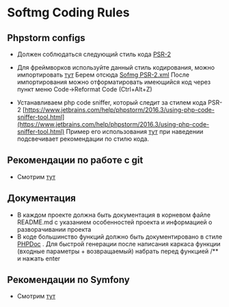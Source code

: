 # Softmg Coding Rules

## Phpstorm configs
* Должен соблюдаться следующий стиль кода [PSR-2](https://github.com/php-fig/fig-standards/blob/master/accepted/PSR-2-coding-style-guide.md)

* Для фреймворков используйте данный стиль кодирования, можно импортировать [тут](http://joxi.ru/82380Y7Cv9GRAO)
Берем отсюда [Sofmg PSR-2.xml](https://github.com/softmg/coding_rules/blob/master/phpstorm/Sofmg%20PSR-2.xml) После импортирования можно отформатировать имеющийся код через пункт меню Code->Reformat Code (Ctrl+Alt+Z)

* Устанавливаем php code sniffer, который следит за стилем кода PSR-2 [https://www.jetbrains.com/help/phpstorm/2016.3/using-php-code-sniffer-tool.html](https://www.jetbrains.com/help/phpstorm/2016.3/using-php-code-sniffer-tool.html)
Пример его использования [тут](http://joxi.ru/p27EzYqCaK6Or7) при наведении подсвечивает рекомендации по стилю кода.

## Рекомендации по работе с git
* Смотрим [тут]([https://github.com/softmg/coding_rules/blob/master/git/common.md)

## Документация
* В каждом проекте должна быть документация в корневом файле README.md с указанием особенностей проекта и информацией о разворачивании проекта
* В коде большинство функций должно быть документировано в стиле [PHPDoc](https://ru.wikipedia.org/wiki/PHPDoc) . Для быстрой генерации после написания каркаса функции (входные параметры + возвращаемый) набрать перед функцией /** и нажать enter

## Рекомендации по Symfony
* Смотрим [тут](https://github.com/softmg/coding_rules/blob/master/symfony/common.md)